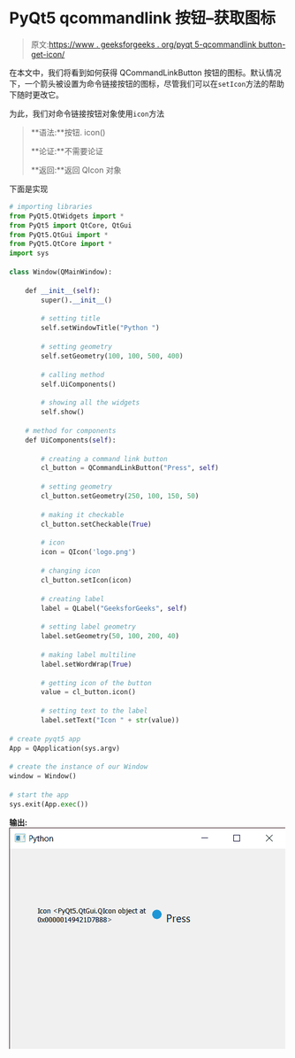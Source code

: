 # PyQt5 qcommandlink 按钮–获取图标

> 原文:[https://www . geeksforgeeks . org/pyqt 5-qcommandlink button-get-icon/](https://www.geeksforgeeks.org/pyqt5-qcommandlinkbutton-getting-icon/)

在本文中，我们将看到如何获得 QCommandLinkButton 按钮的图标。默认情况下，一个箭头被设置为命令链接按钮的图标，尽管我们可以在`setIcon`方法的帮助下随时更改它。

为此，我们对命令链接按钮对象使用`icon`方法

> **语法:**按钮. icon()
> 
> **论证:**不需要论证
> 
> **返回:**返回 QIcon 对象

下面是实现

```py
# importing libraries
from PyQt5.QtWidgets import * 
from PyQt5 import QtCore, QtGui
from PyQt5.QtGui import * 
from PyQt5.QtCore import * 
import sys

class Window(QMainWindow):

    def __init__(self):
        super().__init__()

        # setting title
        self.setWindowTitle("Python ")

        # setting geometry
        self.setGeometry(100, 100, 500, 400)

        # calling method
        self.UiComponents()

        # showing all the widgets
        self.show()

    # method for components
    def UiComponents(self):

        # creating a command link button
        cl_button = QCommandLinkButton("Press", self)

        # setting geometry
        cl_button.setGeometry(250, 100, 150, 50)

        # making it checkable
        cl_button.setCheckable(True)

        # icon
        icon = QIcon('logo.png')

        # changing icon
        cl_button.setIcon(icon)

        # creating label
        label = QLabel("GeeksforGeeks", self)

        # setting label geometry
        label.setGeometry(50, 100, 200, 40)

        # making label multiline
        label.setWordWrap(True)

        # getting icon of the button
        value = cl_button.icon()

        # setting text to the label
        label.setText("Icon " + str(value))

# create pyqt5 app
App = QApplication(sys.argv)

# create the instance of our Window
window = Window()

# start the app
sys.exit(App.exec())
```

**输出:**
![](img/229c848218e71dbc726697f917a1070a.png)